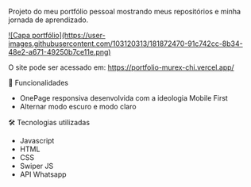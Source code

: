 Projeto do meu portfólio pessoal mostrando meus repositórios e minha jornada de aprendizado.

<a href="https://portfolio-murex-chi.vercel.app/" target="_blank">
  ![Capa portfólio](https://user-images.githubusercontent.com/103120313/181872470-91c742cc-8b34-48e2-a671-49250b7ce11e.png)
</a>

O site pode ser acessado em: https://portfolio-murex-chi.vercel.app/

📲 Funcionalidades
<ul>
  <li>OnePage responsiva desenvolvida com a ideologia Mobile First</li>
  <li>Alternar modo escuro e modo claro</li>
</ul>



🛠 Tecnologias utilizadas
<ul>
  <li>Javascript</li>
  <li>HTML</li>
  <li>CSS</li>
  <li>Swiper JS</li>
  <li>API Whatsapp</li>
</ul>





